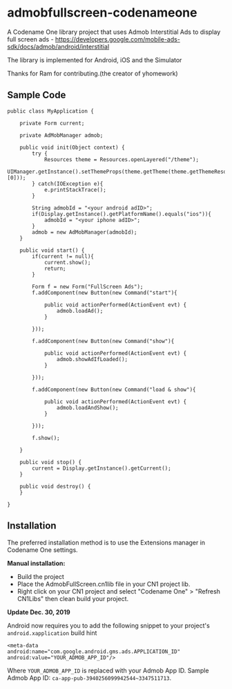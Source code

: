 # admobfullscreen-codenameone

A Codename One library project that uses Admob Interstitial Ads 
to display full screen ads - https://developers.google.com/mobile-ads-sdk/docs/admob/android/interstitial

The library is implemented for Android, iOS and the Simulator

Thanks for Ram for contributing.(the creator of yhomework)

## Sample Code

~~~~~
public class MyApplication {

    private Form current;

    private AdMobManager admob;
    
    public void init(Object context) {
        try {
            Resources theme = Resources.openLayered("/theme");
            UIManager.getInstance().setThemeProps(theme.getTheme(theme.getThemeResourceNames()[0]));
        } catch(IOException e){
            e.printStackTrace();
        }
        
        String admobId = "<your android adID>";
        if(Display.getInstance().getPlatformName().equals("ios")){
            admobId = "<your iphone adID>";
        }
        admob = new AdMobManager(admobId);
    }
    
    public void start() {
        if(current != null){
            current.show();
            return;
        }
        
        Form f = new Form("FullScreen Ads");
        f.addComponent(new Button(new Command("start"){

            public void actionPerformed(ActionEvent evt) {
                admob.loadAd();
            }
        
        }));
        
        f.addComponent(new Button(new Command("show"){

            public void actionPerformed(ActionEvent evt) {
                admob.showAdIfLoaded();
            }
        
        }));

        f.addComponent(new Button(new Command("load & show"){

            public void actionPerformed(ActionEvent evt) {
                admob.loadAndShow();
            }
        
        }));

        f.show();
        
    }

    public void stop() {
        current = Display.getInstance().getCurrent();
    }
    
    public void destroy() {
    }

}
~~~~~

## Installation

The preferred installation method is to use the Extensions manager in Codename One settings. 

**Manual installation:**

* Build the project
* Place the AdmobFullScreen.cn1lib file in your CN1 project lib. 
* Right click on your CN1 project and select "Codename One" > "Refresh CN1Libs" then clean build your project.

**Update Dec. 30, 2019**

Android now requires you to add the following snippet to your project's `android.xapplication` build hint

~~~~
<meta-data
android:name="com.google.android.gms.ads.APPLICATION_ID"
android:value="YOUR_ADMOB_APP_ID"/>
~~~~

Where `YOUR_ADMOB_APP_ID` is replaced with your Admob App ID.  Sample Admob App ID: `ca-app-pub-3940256099942544~3347511713`.

